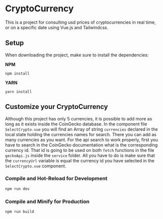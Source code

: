 # CryptoCurrency

This is a project for consulting usd prices of cryptocurrencies in real time, or on a specific date using Vue.js and Tailwindcss.

## Setup

When downloading the project, make sure to install the dependencies:

**NPM**
```
npm install
```
**YARN**
```
yarn install
```

## Customize your CryptoCurrency

Although this project has only 5 currencies, it is possible to add more as long as it exists inside the CoinGecko database.
In the component file `SelectCrypto.vue` you will find an Array of string `currencies` declared in the local state holding the currencies names for search. There you can add as many currencies as you want.
For the api search to work properly, first you have to search in the CoinGecko documentation what is the corresponding currency id. That id is going to be used on both `fetch` functions in the file `geckoApi.js` inside the `service` folder. All you have to do is make sure that the `currencyUrl` variable is equal the currency id you have selected in the `SelectCrypto.vue` component.


### Compile and Hot-Reload for Development

```sh
npm run dev
```

### Compile and Minify for Production

```sh
npm run build
```
